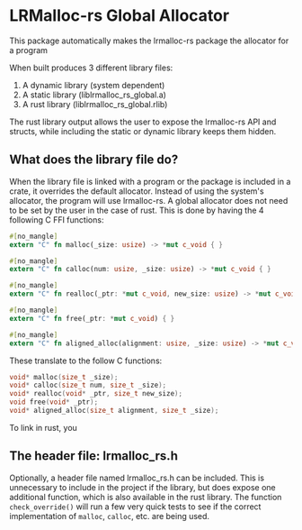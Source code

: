 # LRMalloc-rs Global Allocator
This package automatically makes the lrmalloc-rs package the allocator for a program


When built produces 3 different library files:
1. A dynamic library (system dependent)
2. A static library (liblrmalloc_rs_global.a)
3. A rust library (liblrmalloc_rs_global.rlib)

The rust library output allows the user to expose the lrmalloc-rs API and structs, while
including the static or dynamic library keeps them hidden.

## What does the library file do?
When the library file is linked with a program or the package is included in a crate, it
overrides the default allocator. Instead of using the system's allocator, the program will
use lrmalloc-rs. A global allocator does not need to be set by the user in the case of rust.
This is done by having the 4 following C FFI functions:
```rust
#[no_mangle]
extern "C" fn malloc(_size: usize) -> *mut c_void { }

#[no_mangle]
extern "C" fn calloc(num: usize, _size: usize) -> *mut c_void { }

#[no_mangle]
extern "C" fn realloc(_ptr: *mut c_void, new_size: usize) -> *mut c_void { }

#[no_mangle]
extern "C" fn free(_ptr: *mut c_void) { }

#[no_mangle]
extern "C" fn aligned_alloc(alignment: usize, _size: usize) -> *mut c_void { }
```
These translate to the follow C functions:
```c
void* malloc(size_t _size);
void* calloc(size_t num, size_t _size);
void* realloc(void* _ptr, size_t new_size);
void free(void* _ptr);
void* aligned_alloc(size_t alignment, size_t _size);
```

To link in rust, you 

## The header file: lrmalloc_rs.h
Optionally, a header file named lrmalloc_rs.h can be included. This is unnecessary to include
in the project if the library, but does expose one additional function, which is also available in the
rust library. The function `check_override()` will run a few very quick tests to see if the
correct implementation of `malloc`, `calloc`, etc. are being used.

